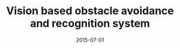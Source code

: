---
title: "Vision based obstacle avoidance and recognition system"
collection: publications
category: manuscripts
permalink: /publication/2015-07-01-vision-based-obstacle-avoidance-and-recognition-system
excerpt: 'This paper proposes a vision-based obstacle avoidance and recognition system, presented at the "2015 IEEE Workshop on Computational Intelligence: Theories, Applications and Future Directions (WCI)".'
date: 2015-07-01
venue: 'IEEE'
# slidesurl: 'http://academicpages.github.io/files/slides6.pdf'
paperurl: 'https://ieeexplore.ieee.org/stamp/stamp.jsp?tp=&arnumber=7495534'
bibtexurl: 'https://ieeexplore.ieee.org/abstract/document/7495534'
citation: 'Verma, N.K., Kumar, G., Siddhant, A., Nama, P., Raj, A., Mustafa, A., Dhar, N.K., & Salour, A. (2015). "Vision based obstacle avoidance and recognition system." <i>2015 IEEE Workshop on Computational Intelligence: Theories, Applications and Future Directions (WCI)</i>, 1-7.'
---